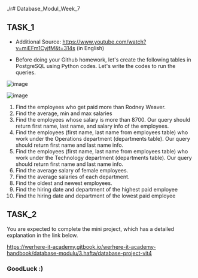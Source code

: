./r# Database_Modul_Week_7

## TASK_1

- Additional Source: https://www.youtube.com/watch?v=miEFm1CyjfM&t=314s (in English)
* Before doing your Github homework, let's create the following tables in PostgreSQL using Python codes. Let's write the codes to run the queries.

![image](https://github.com/user-attachments/assets/a56283aa-2e46-4cb0-86ec-eeb7837ed520)

  
![image](https://github.com/user-attachments/assets/e5be4d85-0781-48aa-b640-1b559be37de4)


1. Find the employees who get paid more than Rodney Weaver.
2. Find the average, min and max salaries
3. Find the employees whose salary is more than 8700. Our query should return first name, last name, and salary info of the employees.
4. Find the employees (first name, last name from employees table) who work under the Operations department (departments table). Our query should return first name and last name info.
5. Find the employees (first name, last name from employees table) who work under the Technology department (departments table). Our query should return first name and last name info.
6. Find the average salary of female employees. 
7. Find the average salaries of each department.
8. Find the oldest and newest employees. 
9. Find the hiring date and department of the highest paid employee
10. Find the hiring date and department of the lowest paid employee

## TASK_2

You are expected to complete the mini project, which has a detailed explanation in the link below.

https://werhere-it-academy.gitbook.io/werhere-it-academy-handbook/database-modulu/3.hafta/database-project-vit4


### GoodLuck :)
